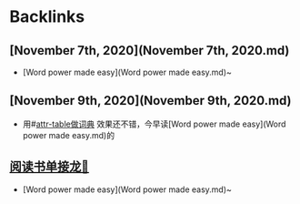 
# Backlinks
## [November 7th, 2020](November 7th, 2020.md)
- [Word power made easy](Word power made easy.md)~

## [November 9th, 2020](November 9th, 2020.md)
- 用#[attr-table做词典](attr-table做词典.md) 效果还不错，今早读[Word power made easy](Word power made easy.md)的

## [阅读书单接龙🐲](阅读书单接龙🐲.md)
- [Word power made easy](Word power made easy.md)~

